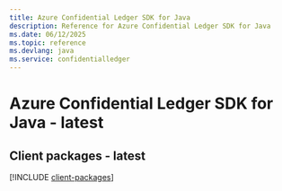 ```yaml
---
title: Azure Confidential Ledger SDK for Java
description: Reference for Azure Confidential Ledger SDK for Java
ms.date: 06/12/2025
ms.topic: reference
ms.devlang: java
ms.service: confidentialledger
---
```

# Azure Confidential Ledger SDK for Java - latest

## Client packages - latest
[!INCLUDE [client-packages](confidential-ledger-client-index.md)]